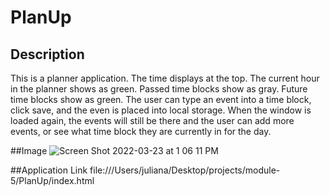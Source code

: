 # PlanUp

## Description
This is a planner application. The time displays at the top. The current hour in the planner shows as green. Passed time blocks show as gray. Future time blocks show as green. The user can type an event into a time block, click save, and the even is placed into local storage. When the window is loaded again, the events will still be there and the user can add more events, or see what time block they are currently in for the day.

##Image
![Screen Shot 2022-03-23 at 1 06 11 PM](https://user-images.githubusercontent.com/97365590/159777114-947c4600-e263-46ba-af80-a7a9206c23d8.png)

##Application Link
file:///Users/juliana/Desktop/projects/module-5/PlanUp/index.html
